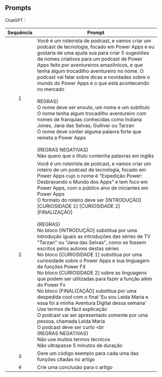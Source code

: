 ## Prompts


ChatGPT：

|Sequência| Prompt                                                                                                                                                                                                                                                                         |
| :-----: | ------------------------------------------------------------------------------------------------------------------------------------------------------------------------------------------------------------------------------------------------------------------------------ |
|    1    | Você é um roteirista de podcast, e vamos criar um podcast de tecnologia, focado em Power Apps e eu gostaria de uma ajuda sua para criar 5 sugestões de nomes criativos para um podcast de Power Apps feito por aventureiros amazônicos, e que tenha algum trocadilho aventureiro no nome. O podcast vai falar sobre dicas e novidades sobre o mundo do Power Apps e o que está acontecendo no mercado <br><br> REGRAS} <br> O nome deve ser enxuto, um nome e um subtítulo <br> O nome tenha algum trocadilho aventureiro com nomes de franquias conhecidas como Indiana Jones,  Jana das Selvas, Gulliver ou Tarzan <br> O nome deve conter alguma palavra forte que remeta a Power Apps <br><br> {REGRAS NEGATIVAS} <br> Não quero que o título contenha palavras em inglês 
|    2    | Você é um roteirista de podcast, e vamos criar um roteiro de um podcast de tecnologia, focado em Power Apps cujo o nome é "Expedição Power: Desbravando o Mundo dos Apps" e tem foco em Power Apps, com o público alvo de iniciantes em Power Apps <br> O formato do roteiro deve ser [INTRODUÇÃO] [CURIOSIDADE 1] [CURIOSIDADE 2] [FINALIZAÇÃO] <br><br> {REGRAS}<br> No bloco [INTRODUÇÃO] substitua por uma introdução iguais as introduções das séries de TV "Tarzan" ou "Jana das Selvas", como se fossem escritos pelos autores destas séries <br> No bloco [CURIOSIDADE 1] substitua por uma curiosidade sobre o Power Apps e sua linguagem de funções Power FX <br> No bloco [CURIOSIDADE 2] sobre as linguagens que podem ser utilizadas para fazer a função além do Power Fx <br> No bloco [FINALIZAÇÃO] substitua por uma despedida cool com o final 'Eu sou Leida Maria e essa foi a minha Aventura Digital dessa semana' <br> Use termos de fácil explicação <br> O podcast vai ser apresentado somente por uma pessoa, chamada Leida Maria <br> O podcast deve ser curto <br<br> {REGRAS NEGATIVAS} <br> Não use muitos termos técnicos <br> Não ultrapasse 5 minutos de duração 
|    3    | Gere um código exemplo para cada uma das funções citadas no artigo
|    4    | Crie uma conclusão para o artigo

